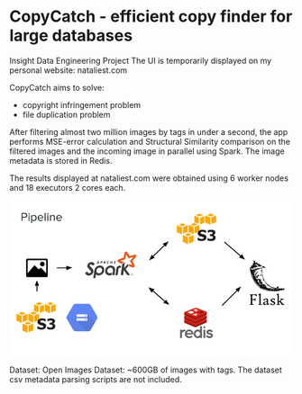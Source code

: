 # CopyCatch - efficient copy finder for large databases

Insight Data Engineering Project
The UI is temporarily displayed on my personal website:
nataliest.com

CopyCatch aims to solve:
- copyright infringement problem
- file duplication problem

After filtering almost two million images by tags in under a second, the app performs MSE-error calculation and Structural Similarity comparison on the filtered images and the incoming image in parallel using Spark. 
The image metadata is stored in Redis.

The results displayed at nataliest.com were obtained using 6 worker nodes and 18 executors 2 cores each.

<img src="./docs/CopyCatch_pipeline.png" alt="pipeline_pp">

Dataset:
Open Images Dataset: ~600GB of images with tags.
The dataset csv metadata parsing scripts are not included.
 
